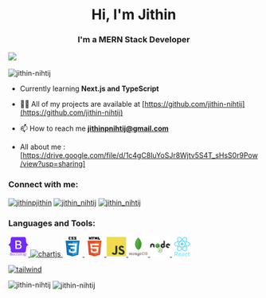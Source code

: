 <h1 align="center">Hi, I'm Jithin</h1>
<h3 align="center">I'm a MERN Stack Developer</h3>

<img src="https://media1.tenor.com/m/kxiro8Eecb8AAAAd/coding.gif">
<p align="left"> <img src="https://komarev.com/ghpvc/?username=jithin-nihtij&label=Profile%20views&color=0e75b6&style=flat" alt="jithin-nihtij" /> </p>

- Currently learning **Next.js and TypeScript** 

- 👨‍💻 All of my projects are available at [https://github.com/jithin-nihtij](https://github.com/jithin-nihtij)

- 📫 How to reach me **jithinpnihtij@gmail.com**

- All about me : [https://drive.google.com/file/d/1c4gC8IuYoSJr8Wjtv5S4T_sHsS0r9Pow/view?usp=sharing]

  

<h3 align="left">Connect with me:</h3>
<p align="left">
<a href="https://linkedin.com/in/jithinpjithin" target="blank"><img align="center" src="https://raw.githubusercontent.com/rahuldkjain/github-profile-readme-generator/master/src/images/icons/Social/linked-in-alt.svg" alt="jithinpjithin" height="30" width="40" /></a>
<a href="https://instagram.com/jithin_nihtij" target="blank"><img align="center" src="https://raw.githubusercontent.com/rahuldkjain/github-profile-readme-generator/master/src/images/icons/Social/instagram.svg" alt="jithin_nihtij" height="30" width="40" /></a>
<a href="https://www.youtube.com/channel/UCp4lDTwJeMkMNioePmrKX-Q" target="blank"><img align="center" src="https://raw.githubusercontent.com/rahuldkjain/github-profile-readme-generator/master/src/images/icons/Social/youtube.svg" alt="jithin_nihtij" height="30" width="40" /></a>
  
</p>

<h3 align="left">Languages and Tools:</h3>
<p align="left"> <a href="https://getbootstrap.com" target="_blank" rel="noreferrer"> <img src="https://raw.githubusercontent.com/devicons/devicon/master/icons/bootstrap/bootstrap-plain-wordmark.svg" alt="bootstrap" width="40" height="40"/> </a> <a href="https://www.chartjs.org" target="_blank" rel="noreferrer"> <img src="https://www.chartjs.org/media/logo-title.svg" alt="chartjs" width="40" height="40"/> </a> <a href="https://www.w3schools.com/css/" target="_blank" rel="noreferrer"> <img src="https://raw.githubusercontent.com/devicons/devicon/master/icons/css3/css3-original-wordmark.svg" alt="css3" width="40" height="40"/> </a> <a href="https://www.w3.org/html/" target="_blank" rel="noreferrer"> <img src="https://raw.githubusercontent.com/devicons/devicon/master/icons/html5/html5-original-wordmark.svg" alt="html5" width="40" height="40"/> </a> <a href="https://developer.mozilla.org/en-US/docs/Web/JavaScript" target="_blank" rel="noreferrer"> <img src="https://raw.githubusercontent.com/devicons/devicon/master/icons/javascript/javascript-original.svg" alt="javascript" width="40" height="40"/> </a> <a href="https://www.mongodb.com/" target="_blank" rel="noreferrer"> <img src="https://raw.githubusercontent.com/devicons/devicon/master/icons/mongodb/mongodb-original-wordmark.svg" alt="mongodb" width="40" height="40"/> </a> <a href="https://nodejs.org" target="_blank" rel="noreferrer"> <img src="https://raw.githubusercontent.com/devicons/devicon/master/icons/nodejs/nodejs-original-wordmark.svg" alt="nodejs" width="40" height="40"/> </a> <a href="https://reactjs.org/" target="_blank" rel="noreferrer"> <img src="https://raw.githubusercontent.com/devicons/devicon/master/icons/react/react-original-wordmark.svg" alt="react" width="40" height="40"/> </a> </p>
<p align="left"> <a href="https://tailwindcss.com/" target="_blank" rel="noreferrer"> <img src="https://www.vectorlogo.zone/logos/tailwindcss/tailwindcss-icon.svg" alt="tailwind" width="40" height="40"/> </a> </p>

<p><img align="left" src="https://github-readme-stats.vercel.app/api/top-langs?username=jithin-nihtij&show_icons=true&locale=en&layout=compact" alt="jithin-nihtij" /></p>

<p>&nbsp;<img align="center" src="https://github-readme-stats.vercel.app/api?username=jithin-nihtij&show_icons=true&locale=en" alt="jithin-nihtij" /></p>
